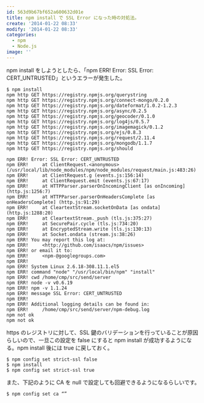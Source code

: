 ```yaml
---
id: 563d9b67bf652a600632d01e
title: npm install で SSL Error になった時の対処法。
create: '2014-01-22 08:33'
modify: '2014-01-22 08:33'
categories:
  - npm
  - Node.js
image: ''
---
```


npm install をしようとしたら、「npm ERR! Error: SSL Error: CERT_UNTRUSTED」というエラーが発生した。

    $ npm install
    npm http GET https://registry.npmjs.org/querystring
    npm http GET https://registry.npmjs.org/connect-mongo/0.2.0
    npm http GET https://registry.npmjs.org/dateformat/1.0.2-1.2.3
    npm http GET https://registry.npmjs.org/async/0.2.5
    npm http GET https://registry.npmjs.org/geocoder/0.1.0
    npm http GET https://registry.npmjs.org/log4js/0.5.7
    npm http GET https://registry.npmjs.org/imagemagick/0.1.2
    npm http GET https://registry.npmjs.org/ejs/0.8.3
    npm http GET https://registry.npmjs.org/request/2.11.4
    npm http GET https://registry.npmjs.org/mongodb/1.1.7
    npm http GET https://registry.npmjs.org/should

    npm ERR! Error: SSL Error: CERT_UNTRUSTED
    npm ERR!     at ClientRequest.<anonymous> (/usr/local/lib/node_modules/npm/node_modules/request/main.js:483:26)
    npm ERR!     at ClientRequest.g (events.js:156:14)
    npm ERR!     at ClientRequest.emit (events.js:67:17)
    npm ERR!     at HTTPParser.parserOnIncomingClient [as onIncoming] (http.js:1256:7)
    npm ERR!     at HTTPParser.parserOnHeadersComplete [as onHeadersComplete] (http.js:91:29)
    npm ERR!     at CleartextStream.socketOnData [as ondata] (http.js:1288:20)
    npm ERR!     at CleartextStream._push (tls.js:375:27)
    npm ERR!     at SecurePair.cycle (tls.js:734:20)
    npm ERR!     at EncryptedStream.write (tls.js:130:13)
    npm ERR!     at Socket.ondata (stream.js:38:26)
    npm ERR! You may report this log at:
    npm ERR!     <http://github.com/isaacs/npm/issues>
    npm ERR! or email it to:
    npm ERR!     <npm-@googlegroups.com>
    npm ERR!
    npm ERR! System Linux 2.6.18-308.11.1.el5
    npm ERR! command "node" "/usr/local/bin/npm" "install"
    npm ERR! cwd /home/cmp/src/send/server
    npm ERR! node -v v0.6.19
    npm ERR! npm -v 1.1.24
    npm ERR! message SSL Error: CERT_UNTRUSTED
    npm ERR!
    npm ERR! Additional logging details can be found in:
    npm ERR!     /home/cmp/src/send/server/npm-debug.log
    npm not ok
    npm not ok

<!-- more -->

https のレジストリに対して、SSL 鍵のバリデーションを行っていることが原因らしいので、一旦この設定を false にすると npm install が成功するようになる。npm install 後には true に戻しておく。

    $ npm config set strict-ssl false
    $ npm install
    $ npm config set strict-ssl true

また、下記のように CA を null で設定しても回避できるようになるらしいです。

    $ npm config set ca “”
